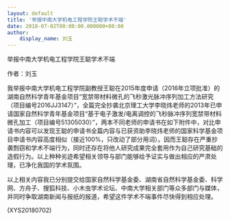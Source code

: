 ```yaml
---
layout: default
title: '举报中南大学机电工程学院王聪学术不端'
date: 2018-07-02T00:00:00.000000+08:00
author:
    display_name: 刘玉
---
```


举报中南大学机电工程学院王聪学术不端

作者：刘玉

我举报中南大学机电工程学院副教授王聪在2015年度申请（2016年立项批准）的湖南自然科学青年基金项目“宽禁带材料微孔的飞秒激光脉冲序列加工方法研究（项目编号2016JJ3147）”，全篇完全抄袭北京理工大学李晓炜老师的2013年已申请国家自然科学青年基金项目“基于电子激发/电离调控的飞秒脉冲序列宽禁带材料微孔加工（项目编号51305030）”，两本不同老师的申请书在如下附件中，对比申请书内容可以发现王聪的申请书全篇内容与已获资助李晓炜老师的国家科学基金项目申请书内容高度相似（接近100%，只改动了部分用词）。因而王聪存在严重抄袭剽窃和学术不端行为，同时还存在将他人研究成果完全套用作为自己研究基础的造假行为。以上种种劣迹希望相关领导与部门能够给予证实与做出相应的严肃处理，已净化我国的学术氛围。

以上相关内容我已分别提交给国家自然科学基金委、湖南省自然科学基金委、科学网、方舟子、搜狐科技、小木虫学术论坛、中南大学相关部门等众多部门与媒体，并同时争取湖南新闻与报纸的报道，希望这件学术不端事件尽快得到相应处理。

(XYS20180702)

